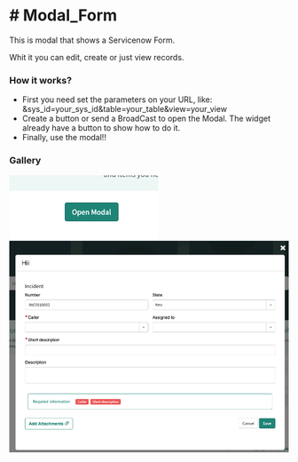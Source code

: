 # # Modal_Form

This is modal that shows a Servicenow Form.

Whit it you can edit, create or just view records.

### How it works?

- First you need set the parameters on your URL, like: &sys_id=your_sys_id&table=your_table&view=your_view
- Create a button or send a BroadCast to open the Modal. The widget already have a button to show how to do it.
- Finally, use the modal!!

### Gallery
![Button](https://github.com/WillianCostaOCL/service-now-sp/blob/main/Components/Modal_Form/modal_button.png)
![Form](https://github.com/WillianCostaOCL/service-now-sp/blob/main/Components/Modal_Form/modal_form.png)
